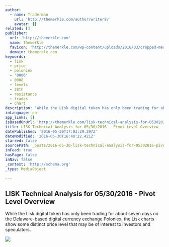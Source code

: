 ```yaml
---
author:
  - name: Traderman
    url: 'http://themerkle.com/author/writer8/'
    avatar: {}
related: []
publisher:
  url: 'http://themerkle.com'
  name: Themerkle
  favicon: 'http://themerkle.com/wp-content/uploads/2016/03/cropped-merkle-white-1-192x192.png'
  domain: themerkle.com
keywords:
  - lisk
  - price
  - poloniex
  - '0006'
  - 0008
  - levels
  - 28th
  - resistance
  - trades
  - chart
description: 'While the Lisk digital token has only been trading for about seven days on the Delaware-based digital currency exchange Poloniex, the Lisk charts show some distinct price level that may be of interest to investors and speculators.'
inLanguage: en
app_links: []
isBasedOnUrl: 'http://themerkle.com/lisk-technical-analysis-for-05302016-pivot-level-overview/'
title: LISK Technical Analysis for 05/30/2016 - Pivot Level Overview
datePublished: '2016-05-30T17:03:29.397Z'
dateModified: '2016-05-30T16:40:22.421Z'
starred: false
sourcePath: _posts/2016-05-30-lisk-technical-analysis-for-05302016-pivot-level-overvie.md
inFeed: true
hasPage: false
inNav: false
_context: 'http://schema.org'
_type: MediaObject

---
```

<article style=""><h1>LISK Technical Analysis for 05/30/2016 - Pivot Level Overview</h1><p>While the Lisk digital token has only been trading for about seven days on the Delaware-based digital currency exchange Poloniex, the Lisk charts show some distinct price level that may be of interest to investors and speculators.</p><img src="http://themerkle.com/wp-content/uploads/2016/05/lisk-technical-analysis-May30.png" /></article>